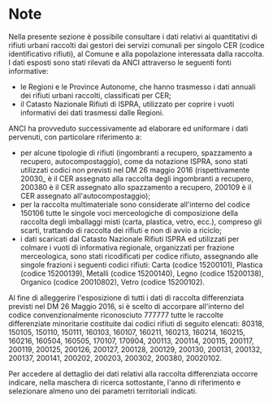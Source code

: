# Note

Nella presente sezione è possibile consultare i dati relativi ai quantitativi di rifiuti urbani raccolti dai gestori dei servizi comunali per singolo CER (codice identificativo rifiuti), al Comune e alla popolazione interessata dalla raccolta.
I dati esposti sono stati rilevati da ANCI attraverso le seguenti fonti informative:

-   le Regioni e le Province Autonome, che hanno trasmesso i dati annuali dei rifiuti urbani raccolti, classificati per CER;
-   il Catasto Nazionale Rifiuti di ISPRA, utilizzato per coprire i vuoti informativi dei dati trasmessi dalle Regioni.

ANCI ha provveduto successivamente ad elaborare ed uniformare i dati pervenuti, con particolare riferimento a:

-   per alcune tipologie di rifiuti (ingombranti a recupero, spazzamento a recupero, autocompostaggio), come da notazione ISPRA, sono stati utilizzati codici non previsti nel DM 26 maggio 2016 (rispettivamente 20030\_ è il CER assegnato alla raccolta degli ingombranti a recupero, 200380 è il CER assegnato allo spazzamento a recupero, 200109 è il CER assegnato all'autocompostaggio);
-   per la raccolta multimateriale sono considerate all'interno del codice 150106 tutte le singole voci merceologiche di composizione della raccolta degli imballaggi misti (carta, plastica, vetro, ecc.), compreso gli scarti, trattando di raccolta dei rifiuti e non di avvio a riciclo;
-   i dati scaricati dal Catasto Nazionale Rifiuti ISPRA ed utilizzati per colmare i vuoti di informativa regionale, organizzati per frazione merceologica, sono stati ricodificati per codice rifiuto, assegnando alle singole frazioni i seguenti codici rifiuti: Carta (codice 15200101), Plastica (codice 15200139), Metalli (codice 15200140), Legno (codice 15200138), Organico (codice 20010802), Vetro (codice 15200102).

Al fine di alleggerire l'esposizione di tutti i dati di raccolta differenziata previsti nel DM 26 Maggio 2016, si è scelto di accorpare all'interno del codice convenzionalmente riconosciuto 777777 tutte le raccolte differenziate minoritarie costituite dai codici rifiuti di seguito elencati: 80318, 150105, 150110, 150111, 160103, 160107, 160211, 160213, 160214, 160215, 160216, 160504, 160505, 170107, 170904, 200113, 200114, 200115, 200117, 200119, 200125, 200126, 200127, 200128, 200129, 200130, 200131, 200132, 200137, 200141, 200202, 200203, 200302, 200380, 20020102.

Per accedere al dettaglio dei dati relativi alla raccolta differenziata occorre indicare, nella maschera di ricerca sottostante, l'anno di riferimento e selezionare almeno uno dei parametri territoriali indicati.
